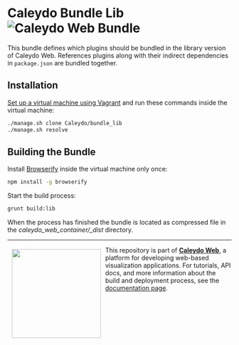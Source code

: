 Caleydo Bundle Lib ![Caleydo Web Bundle](https://img.shields.io/badge/Caleydo%20Web-Bundle-FABC15.svg)
==================

This bundle defines which plugins should be bundled in the library version of Caleydo Web. 
References plugins along with their indirect dependencies in `package.json` are bundled together. 

Installation
------------

[Set up a virtual machine using Vagrant](http://www.caleydo.org/documentation/vagrant/) and run these commands inside the virtual machine:

```bash
./manage.sh clone Caleydo/bundle_lib
./manage.sh resolve
```

Building the Bundle
------------

Install [Browserify](http://browserify.org/) inside the virtual machine only once:

```bash
npm install -g browserify
```

Start the build process:

```bash
grunt build:lib
```

When the process has finished the bundle is located as compressed file in the _caleydo_web_container/\_dist_ directory.

***

<a href="https://caleydo.org"><img src="http://caleydo.org/assets/images/logos/caleydo.svg" align="left" width="200px" hspace="10" vspace="6"></a>
This repository is part of **[Caleydo Web](http://caleydo.org/)**, a platform for developing web-based visualization applications. For tutorials, API docs, and more information about the build and deployment process, see the [documentation page](http://caleydo.org/documentation/).




